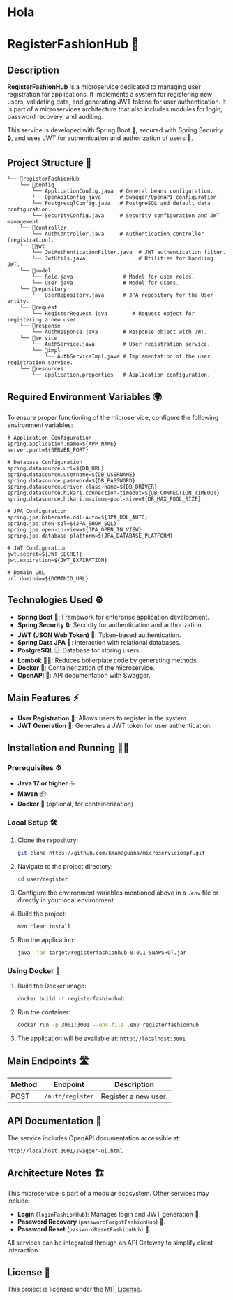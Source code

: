 # Hola

# RegisterFashionHub 📝

## Description

**RegisterFashionHub** is a microservice dedicated to managing user registration for applications. It implements a system for registering new users, validating data, and generating JWT tokens for user authentication. It is part of a microservices architecture that also includes modules for login, password recovery, and auditing.

This service is developed with Spring Boot 🚀, secured with Spring Security 🔒, and uses JWT for authentication and authorization of users 🔑.

## Project Structure 📂

```plaintext
└── 📁registerFashionHub
    └── 📁config
        └── ApplicationConfig.java  # General beans configuration.
        └── OpenApiConfig.java      # Swagger/OpenAPI configuration.
        └── PostgresqlConfig.java   # PostgreSQL and default data configuration.
        └── SecurityConfig.java     # Security configuration and JWT management.
    └── 📁controller
        └── AuthController.java     # Authentication controller (registration).
    └── 📁jwt
        └── JwtAuthenticationFilter.java  # JWT authentication filter.
        └── JwtUtils.java                 # Utilities for handling JWT.
    └── 📁model
        └── Role.java                # Model for user roles.
        └── User.java                # Model for users.
    └── 📁repository
        └── UserRepository.java      # JPA repository for the User entity.
    └── 📁request
        └── RegisterRequest.java        # Request object for registering a new user.
    └── 📁response
        └── AuthResponse.java        # Response object with JWT.
    └── 📁service
        └── AuthService.java         # User registration service.
        └── 📁impl
            └── AuthServiceImpl.java # Implementation of the user registration service.
    └── 📁resources
        └── application.properties   # Application configuration.
```

## Required Environment Variables 🌍

To ensure proper functioning of the microservice, configure the following environment variables:

```properties
# Application Configuration
spring.application.name=${APP_NAME}
server.port=${SERVER_PORT}

# Database Configuration
spring.datasource.url=${DB_URL}
spring.datasource.username=${DB_USERNAME}
spring.datasource.password=${DB_PASSWORD}
spring.datasource.driver-class-name=${DB_DRIVER}
spring.datasource.hikari.connection-timeout=${DB_CONNECTION_TIMEOUT}
spring.datasource.hikari.maximum-pool-size=${DB_MAX_POOL_SIZE}

# JPA Configuration
spring.jpa.hibernate.ddl-auto=${JPA_DDL_AUTO}
spring.jpa.show-sql=${JPA_SHOW_SQL}
spring.jpa.open-in-view=${JPA_OPEN_IN_VIEW}
spring.jpa.database-platform=${JPA_DATABASE_PLATFORM}

# JWT Configuration
jwt.secret=${JWT_SECRET}
jwt.expiration=${JWT_EXPIRATION}

# Domain URL
url.dominio=${DOMINIO_URL}
```

## Technologies Used ⚙️

- **Spring Boot** 🚀: Framework for enterprise application development.
- **Spring Security** 🔒: Security for authentication and authorization.
- **JWT (JSON Web Token)** 🔑: Token-based authentication.
- **Spring Data JPA** 🔄: Interaction with relational databases.
- **PostgreSQL** 🗄️: Database for storing users.
- **Lombok** 🧑‍💻: Reduces boilerplate code by generating methods.
- **Docker** 🐳: Containerization of the microservice.
- **OpenAPI** 📜: API documentation with Swagger.

## Main Features ⚡

- **User Registration** 📝: Allows users to register in the system.
- **JWT Generation** 🔑: Generates a JWT token for user authentication.

## Installation and Running 🏃‍♀️

### Prerequisites ⚙️
- **Java 17 or higher** ☕
- **Maven** 📦
- **Docker** 🐳 (optional, for containerization)

### Local Setup 🛠️

1. Clone the repository:
   ```bash
   git clone https://github.com/kmamaguana/microserviciospf.git
   ```

2. Navigate to the project directory:
   ```bash
   cd user/register
   ```

3. Configure the environment variables mentioned above in a `.env` file or directly in your local environment.

4. Build the project:
   ```bash
   mvn clean install
   ```

5. Run the application:
   ```bash
   java -jar target/registerfashionhub-0.0.1-SNAPSHOT.jar
   ```

### Using Docker 🐳

1. Build the Docker image:
   ```bash
   docker build -t registerfashionhub .
   ```

2. Run the container:
   ```bash
   docker run -p 3001:3001 --env-file .env registerfashionhub
   ```

3. The application will be available at: `http://localhost:3001`

## Main Endpoints 🛣️

| Method | Endpoint           | Description                |
|--------|--------------------|----------------------------|
| POST   | `/auth/register`    | Register a new user.       |

## API Documentation 📜

The service includes OpenAPI documentation accessible at:
```
http://localhost:3001/swagger-ui.html
```

## Architecture Notes 🏗️

This microservice is part of a modular ecosystem. Other services may include:

- **Login** (`loginFashionHub`): Manages login and JWT generation 🔑.
- **Password Recovery** (`passwordForgotFashionHub`) 🔑.
- **Password Reset** (`passwordResetFashionHub`) 🔑.

All services can be integrated through an API Gateway to simplify client interaction.

## License 📜

This project is licensed under the [MIT License](https://opensource.org/licenses/MIT).
